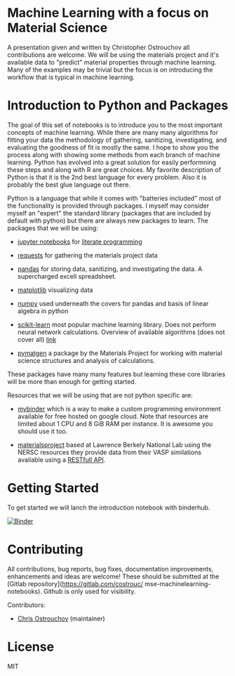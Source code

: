 # Machine Learning with a focus on Material Science

A presentation given and written by Christopher Ostrouchov all
contributions are welcome. We will be using the materials project and
it's available data to "predict" material properties through machine
learning. Many of the examples may be trivial but the focus is on
introducing the workflow that is typical in machine learning.

# Introduction to Python and Packages

The goal of this set of notebooks is to introduce you to the most
important concepts of machine learning. While there are many many
algorithms for fitting your data the methodology of gathering,
sanitizing, investigating, and evaluating the goodness of fit is
mostly the same. I hope to show you the process along with showing
some methods from each branch of machine learning. Python has evolved
into a great solution for easily performning these steps and along
with R are great choices. My favorite description of Python is that it
is the 2nd best language for every problem. Also it is probably the
best glue language out there.

Python is a language that while it comes with "batteries included"
most of the functionality is provided through packages. I myself may
consider myself an "expert" the standard library (packages that are
included by default with python) but there are always new packages to
learn. The packages that we will be using:

 - [jupyter notebooks](https://jupyter.org/) for [literate
   programming](https://en.wikipedia.org/wiki/Literate_programming)

 - [requests](http://docs.python-requests.org/en/master/) for
   gathering the materials project data

 - [pandas](https://pandas.pydata.org/) for storing data, sanitizing,
   and investigating the data. A supercharged excell spreadsheet.

 - [matplotlib](https://matplotlib.org/users/pyplot_tutorial.html)
   visualizing data

 - [numpy](http://www.numpy.org/) used underneath the covers for
   pandas and basis of linear algebra in python

 - [scikit-learn](http://scikit-learn.org/) most popular machine
   learning library. Does not perform neural network
   calculations. Overview of available algorithms (does not cover all)
   [link](http://scikit-learn.org/stable/tutorial/machine_learning_map/index.html)
   
 - [pymatgen](https://github.com/materialsproject/pymatgen/) a package
   by the Materials Project for working with material science
   structures and analysis of calculations.

These packages have many many features but learning these core
libraries will be more than enough for getting started.

Resources that we will be using that are not python specific are:

 - [mybinder](https://mybinder.org/) which is a way to make a custom
   programming environment available for free hosted on google
   cloud. Note that resources are limited about 1 CPU and 8 GiB RAM
   per instance. It is awesome you should use it too.

 - [materialsproject](https://materialsproject.org/) based at Lawrence
   Berkely National Lab using the NERSC resources they provide data
   from their VASP similations available using a [RESTfull
   API](https://www.quora.com/What-is-a-REST-API).

# Getting Started

To get started we will lanch the introduction notebook with binderhub.

[![Binder](https://mybinder.org/badge.svg)](http://mybinder.org/v2/gh/costrouc/mse-machinelearning-notebooks/master?urlpath=lab/tree/notebooks/Overview.ipynb)

# Contributing

All contributions, bug reports, bug fixes, documentation improvements,
enhancements and ideas are welcome! These should be submitted at the
[Gitlab repository](https://gitlab.com/costrouc/
mse-machinelearning-notebooks). Github is only used for visibility.

Contributors:
 - [Chris Ostrouchov](https://gitlab.com/costrouc) (maintainer)

# License

MIT
